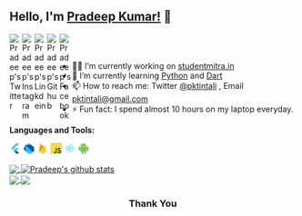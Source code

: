 ## Hello, I'm [Pradeep Kumar!](https://instagram.com/pradeeptintali) 👋

<a href="https://twitter.com/pradeeptintali">
  <img align="left" alt="Pradeep's Twitter" width="22px" src="https://cdn.jsdelivr.net/npm/simple-icons@v3/icons/twitter.svg" />
</a>
<a href="https://instagram.com/pradeeptintali">
  <img align="left" alt="Pradeep's Instagram" width="22px" src="https://cdn.jsdelivr.net/npm/simple-icons@v3/icons/instagram.svg" />
</a>
<a href="https://linkedin.com/in/pradeeptintali">
  <img align="left" alt="Pradeep's Linkdein" width="22px" src="https://cdn.jsdelivr.net/npm/simple-icons@v3/icons/linkedin.svg" />
</a>
<a href="https://github.com/pktintali">
  <img align="left" alt="Pradeep's Github" width="22px" src="https://cdn.jsdelivr.net/npm/simple-icons@v3/icons/github.svg" />
</a>
<a href="https://www.facebook.com/pradeeptintali/">
  <img align="left" alt="Pradeep's Facebook" width="22px" src="https://cdn.jsdelivr.net/npm/simple-icons@v3/icons/facebook.svg" />
</a>

<br/>
<br/>



- 👨‍💻 I’m currently working on [studentmitra.in](https://studentmitra.in/)
- 🌱 I’m currently learning [Python](https://www.python.org/) and [Dart](https://dart.dev/)
- 📫 How to reach me: Twitter [@pktintali](https://twitter.com/pradeeptintali) , Email [pktintali@gmail.com](mailto:pktintali@gmail.com)
- ⚡ Fun fact: I spend almost 10 hours on my laptop everyday.

**Languages and Tools:**  

<code><img height="20" src="https://raw.githubusercontent.com/github/explore/80688e429a7d4ef2fca1e82350fe8e3517d3494d/topics/flutter/flutter.png"></code>
<code><img height="20" src="https://raw.githubusercontent.com/github/explore/80688e429a7d4ef2fca1e82350fe8e3517d3494d/topics/dart/dart.png"></code>
<code><img height="20" src="https://raw.githubusercontent.com/github/explore/80688e429a7d4ef2fca1e82350fe8e3517d3494d/topics/firebase/firebase.png"></code>
<code><img height="20" src="https://raw.githubusercontent.com/github/explore/80688e429a7d4ef2fca1e82350fe8e3517d3494d/topics/javascript/javascript.png"></code>
<code><img height="20" src="https://raw.githubusercontent.com/github/explore/80688e429a7d4ef2fca1e82350fe8e3517d3494d/topics/react/react.png"></code>
<code><img height="20" src="https://raw.githubusercontent.com/github/explore/80688e429a7d4ef2fca1e82350fe8e3517d3494d/topics/android/android.png"></code>   

<a href="https://github.com/pktintali">
  <img align="center" src="https://github-readme-stats.vercel.app/api/top-langs/?username=pktintali&langs_count=6&theme=dark" />
</a>
<a href="https://github.com/pktintali">
 <img align="center" src="https://github-readme-stats.vercel.app/api?username=pktintali&show_icons=true&theme=dark&line_height=47" alt="Pradeep's github stats"/>
</a>
<br/>
<a href="https://github.com/pktintali/students-mitra">
  <img align="center" src="https://github-readme-stats.vercel.app/api/pin/?username=pktintali&repo=students-mitra&theme=dark" />

</a>
<a href="https://github.com/pktintali/floating_text">
 <img align="center" src="https://github-readme-stats.vercel.app/api/pin/?username=pktintali&repo=floating_texts&theme=dark" />
</a>

<div align="center">

### Thank You

</div>
